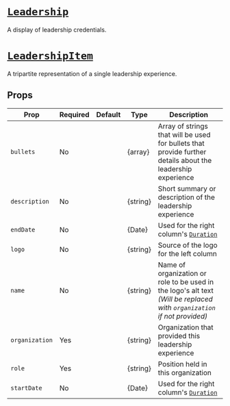 # [`Leadership`](/src/body/main/experience/Leadership.js)

A display of leadership credentials.

# [`LeadershipItem`](/src/body/main/experience/LeadershipItem.js)

A tripartite representation of a single leadership experience.

## Props

| Prop | Required | Default | Type | Description |
|------|----------|---------|------|-------------|
| `bullets` | No | | {array} | Array of strings that will be used for bullets that provide further details about the leadership experience |
| `description` | No | | {string} | Short summary or description of the leadership experience |
| `endDate` | No | | {Date} | Used for the right column's [`Duration`](/docs/utils/Duration.md) |
| `logo` | No | | {string} | Source of the logo for the left column |
| `name` | No | | {string} | Name of organization or role to be used in the logo's alt text *(Will be replaced with `organization` if not provided)* |
| `organization` | Yes | | {string} | Organization that provided this leadership experience |
| `role` | Yes | | {string} | Position held in this organization |
| `startDate` | No | | {Date} | Used for the right column's [`Duration`](/docs/utils/Duration.md) |